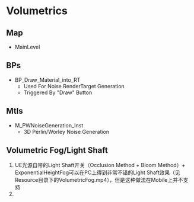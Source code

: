 # Volumetrics

## Map

- MainLevel



## BPs

- BP_Draw_Material_into_RT
  - Used For Noise RenderTarget Generation
  - Triggered By "Draw" Button



## Mtls

- M_PWNoiseGeneration_Inst
  - 3D Perlin/Worley Noise Generation



## Volumetric Fog/Light Shaft

1. UE光源自带的Light Shaft开关（Occlusion Method + Bloom Method）+ ExponentialHeightFog可以在PC上得到非常不错的Light Shaft效果（见Resource目录下的VolumetricFog.mp4），但是这种做法在Mobile上并不支持
2. 